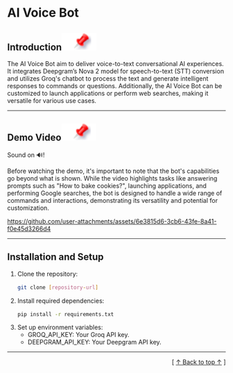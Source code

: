 # AI Voice Bot 

## Introduction[![](https://raw.githubusercontent.com/aregtech/areg-sdk/master/docs/img/pin.svg)](#introduction)

The AI Voice Bot aim to deliver voice-to-text conversational AI experiences. It integrates Deepgram’s Nova 2 model for speech-to-text (STT) conversion and utilizes Groq's chatbot to process the text and generate intelligent responses to commands or questions. Additionally, the AI Voice Bot can be customized to launch applications or perform web searches, making it versatile for various use cases.

---

## Demo Video[![](https://raw.githubusercontent.com/aregtech/areg-sdk/master/docs/img/pin.svg)](#demo)

Sound on 🔊!

Before watching the demo, it's important to note that the bot's capabilities go beyond what is shown. While the video highlights tasks like answering prompts such as "How to bake cookies?", launching applications, and performing Google searches, the bot is designed to handle a wide range of commands and interactions, demonstrating its versatility and potential for customization.

https://github.com/user-attachments/assets/6e3815d6-3cb6-43fe-8a41-f0e45d3266d4

---

## Installation and Setup
1. Clone the repository:
   ```bash
   git clone [repository-url]
   ```
2. Install required dependencies:
   ```bash
   pip install -r requirements.txt
   ```
3. Set up environment variables:
   - GROQ_API_KEY: Your Groq API key.
   - DEEPGRAM_API_KEY: Your Deepgram API key.
     
---

<div align="right">[ <a href="#introduction">↑ Back to top ↑</a> ]</div>
